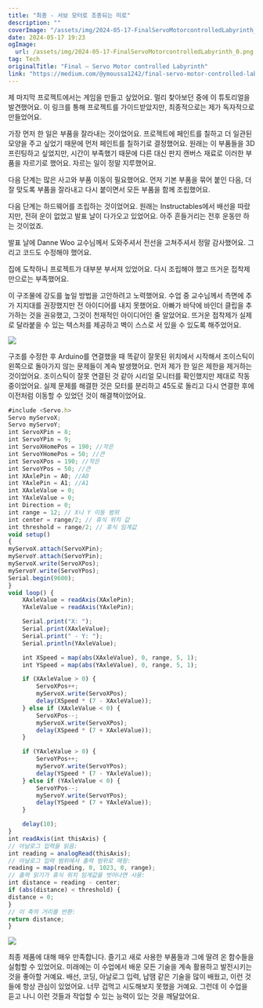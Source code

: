 ```yaml
---
title: "최종 - 서보 모터로 조종되는 미로"
description: ""
coverImage: "/assets/img/2024-05-17-FinalServoMotorcontrolledLabyrinth_0.png"
date: 2024-05-17 19:23
ogImage:
  url: /assets/img/2024-05-17-FinalServoMotorcontrolledLabyrinth_0.png
tag: Tech
originalTitle: "Final — Servo Motor controlled Labyrinth"
link: "https://medium.com/@ymoussa1242/final-servo-motor-controlled-labyrinth-ec8509b0bb19"
---
```


제 마지막 프로젝트에서는 게임을 만들고 싶었어요. 멀리 찾아보던 중에 이 튜토리얼을 발견했어요. 이 링크를 통해 프로젝트를 가이드받았지만, 최종적으로는 제가 독자적으로 만들었어요.

가장 먼저 한 일은 부품을 잘라내는 것이었어요. 프로젝트에 페인트를 칠하고 더 일관된 모양을 주고 싶었기 때문에 먼저 페인트를 칠하기로 결정했어요. 원래는 이 부품들을 3D 프린팅하고 싶었지만, 시간이 부족했기 때문에 다른 대신 판지 캔버스 재료로 이러한 부품을 자르기로 했어요. 자르는 일이 정말 지루했어요.

다음 단계는 많은 사고와 부품 이동이 필요했어요. 먼저 기본 부품을 묶어 붙인 다음, 더 잘 맞도록 부품을 잘라내고 다시 붙이면서 모든 부품을 함께 조립했어요.

다음 단계는 하드웨어를 조립하는 것이었어요. 원래는 Instructables에서 배선을 따랐지만, 전혀 운이 없었고 발표 날이 다가오고 있었어요. 아주 흔들거리는 전후 운동만 하는 것이었죠.

<div class="content-ad"></div>

발표 날에 Danne Woo 교수님께서 도와주셔서 전선을 고쳐주셔서 정말 감사했어요. 그리고 코드도 수정해야 했어요.

집에 도착하니 프로젝트가 대부분 부서져 있었어요. 다시 조립해야 했고 뜨거운 접착제만으로는 부족했어요.

이 구조물에 강도를 높일 방법을 고안하려고 노력했어요. 수업 중 교수님께서 측면에 추가 지지대를 권장했지만 전 아이디어를 내지 못했어요. 아빠가 바닥에 바인더 클립을 추가하는 것을 권유했고, 그것이 천재적인 아이디어인 줄 알았어요. 뜨거운 접착제가 실제로 달라붙을 수 있는 텍스처를 제공하고 벽이 스스로 서 있을 수 있도록 해주었어요.

<img src="/assets/img/2024-05-17-FinalServoMotorcontrolledLabyrinth_0.png" />

<div class="content-ad"></div>

구조를 수정한 후 Arduino를 연결했을 때 똑같이 잘못된 위치에서 시작해서 조이스틱이 왼쪽으로 돌아가지 않는 문제들이 계속 발생했어요. 먼저 제가 한 일은 제한을 제거하는 것이었어요. 조이스틱이 잘못 연결된 것 같아 시리얼 모니터를 확인했지만 제대로 작동 중이었어요. 실제 문제를 해결한 것은 모터를 분리하고 45도로 돌리고 다시 연결한 후에 이전처럼 이동할 수 있었던 것이 해결책이었어요.

```js
#include <Servo.h>
Servo myServoX;
Servo myServoY;
int ServoXPin = 8;
int ServoYPin = 9;
int ServoXHomePos = 190; //작은
int ServoYHomePos = 50; //큰
int ServoXPos = 190; //작은
int ServoYPos = 50; //큰
int XAxlePin = A0; //A0
int YAxlePin = A1; //A1
int XAxleValue = 0;
int YAxleValue = 0;
int Direction = 0;
int range = 12; // X나 Y 이동 범위
int center = range/2; // 휴식 위치 값
int threshold = range/2; // 휴식 임계값
void setup()
{
myServoX.attach(ServoXPin);
myServoY.attach(ServoYPin);
myServoX.write(ServoXPos);
myServoY.write(ServoYPos);
Serial.begin(9600);
}
void loop() {
    XAxleValue = readAxis(XAxlePin);
    YAxleValue = readAxis(YAxlePin);

    Serial.print("X: ");
    Serial.print(XAxleValue);
    Serial.print(" - Y: ");
    Serial.println(YAxleValue);

    int XSpeed = map(abs(XAxleValue), 0, range, 5, 1);
    int YSpeed = map(abs(YAxleValue), 0, range, 5, 1);

    if (XAxleValue > 0) {
        ServoXPos++;
        myServoX.write(ServoXPos);
        delay(XSpeed * (7 - XAxleValue));
    } else if (XAxleValue < 0) {
        ServoXPos--;
        myServoX.write(ServoXPos);
        delay(XSpeed * (7 + XAxleValue));
    }

    if (YAxleValue > 0) {
        ServoYPos++;
        myServoY.write(ServoYPos);
        delay(YSpeed * (7 - YAxleValue));
    } else if (YAxleValue < 0) {
        ServoYPos--;
        myServoY.write(ServoYPos);
        delay(YSpeed * (7 + YAxleValue));
    }

    delay(10);
}
int readAxis(int thisAxis) {
// 아날로그 입력을 읽음:
int reading = analogRead(thisAxis);
// 아날로그 입력 범위에서 출력 범위로 매핑:
reading = map(reading, 0, 1023, 0, range);
// 출력 읽기가 휴식 위치 임계값을 벗어나면 사용:
int distance = reading - center;
if (abs(distance) < threshold) {
distance = 0;
}
// 이 축의 거리를 반환:
return distance;
}
```

<img src="/assets/img/2024-05-17-FinalServoMotorcontrolledLabyrinth_1.png" />

최종 제품에 대해 매우 만족합니다. 즐기고 새로 사용한 부품들과 그에 딸려 온 함수들을 실험할 수 있었어요. 미래에는 이 수업에서 배운 모든 기술을 계속 활용하고 발전시키는 것을 좋아할 거예요. 배선, 코딩, 아날로그 입력, 납땜 같은 기술을 많이 배웠고, 이런 것들에 항상 관심이 있었어요. 너무 겁먹고 시도해보지 못했을 거예요. 그런데 이 수업을 듣고 나니 이런 것들과 작업할 수 있는 능력이 있는 것을 깨달았어요.
